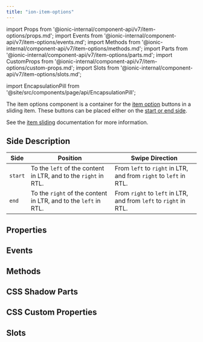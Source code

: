```yaml
---
title: "ion-item-options"
---
```

import Props from '@ionic-internal/component-api/v7/item-options/props.md';
import Events from '@ionic-internal/component-api/v7/item-options/events.md';
import Methods from '@ionic-internal/component-api/v7/item-options/methods.md';
import Parts from '@ionic-internal/component-api/v7/item-options/parts.md';
import CustomProps from '@ionic-internal/component-api/v7/item-options/custom-props.md';
import Slots from '@ionic-internal/component-api/v7/item-options/slots.md';

<head>
  <title>ion-item-options: Option Button Components for Ionic Apps</title>
  <meta name="description" content="ion-item-options are for ion-item-sliding. These option buttons can be placed either on the start or end side. Read to learn more about use on Ionic apps." />
</head>

import EncapsulationPill from '@site/src/components/page/api/EncapsulationPill';


The item options component is a container for the [item option](./item-option) buttons in a sliding item. These buttons can be placed either on the [start or end side](#side-description).

See the [item sliding](./item-sliding) documentation for more information.


## Side Description

| Side    | Position                                                        | Swipe Direction                                                   |
|---------|-----------------------------------------------------------------|-------------------------------------------------------------------|
| `start` | To the `left` of the content in LTR, and to the `right` in RTL. | From `left` to `right` in LTR, and from `right` to `left` in RTL. |
| `end`   | To the `right` of the content in LTR, and to the `left` in RTL. | From `right` to `left` in LTR, and from `left` to `right` in RTL. |




## Properties
<Props />

## Events
<Events />

## Methods
<Methods />

## CSS Shadow Parts
<Parts />

## CSS Custom Properties
<CustomProps />

## Slots
<Slots />
